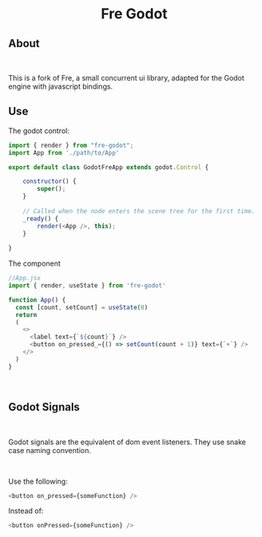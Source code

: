 <h1 align="center">Fre Godot</h1>

## About
<br>

This is a fork of Fre, a small concurrent ui library, adapted for the Godot engine with javascript bindings.

## Use

The godot control:

```js
import { render } from "fre-godot";
import App from './path/to/App'

export default class GodotFreApp extends godot.Control {

	constructor() {
		super();	
	}
	
	// Called when the node enters the scene tree for the first time.
	_ready() {
		render(<App />, this);
	}
	
}
```
The component

```js
//App.jsx
import { render, useState } from 'fre-godot'

function App() {
  const [count, setCount] = useState(0)
  return 
  (
    <>
      <label text={`${count}`} />
      <button on_pressed_={() => setCount(count + 1)} text={`+`} />
    </>
  )
}
```

<br>

## Godot Signals

<br>

Godot signals are the equivalent of dom event listeners.
They use snake case naming convention. 

<br>

Use the following:

```js
<button on_pressed={someFunction} />
```

Instead of:

```js
<button onPressed={someFunction} />
```